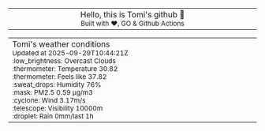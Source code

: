 
<div align="center">
<table>
<tbody>
<td align="center">
<img width="2000" height="0"><br>
Hello, this is Tomi's github 👋<br>
<sup>Built with ❤️, GO & Github Actions</sup><br>
<img width="2000" height="0">
</td>
</tbody>
</table>
</div>
<table>
<tbody>
<td align="left">
<img width="2000" height="0"><br>
Tomi's weather conditions<br>
<sup>Updated at 2025-09-29T10:44:21Z</sup><br>
<sup>:low_brightness: Overcast Clouds</sup><br>
<sup>:thermometer: Temperature 30.82 </sup><br>
<sup>:thermometer: Feels like 37.82</sup><br>
<sup>:sweat_drops: Humidity 76%</sup><br>
<sup>:mask: PM2.5 0.59 μg/m3</sup><br>
<sup>:cyclone: Wind 3.17m/s </sup><br>
<sup>:telescope: Visibility 10000m </sup><br>
<sup>:droplet: Rain 0mm/last 1h </sup><br>
<img width="2000" height="0">
</td>
<td align="left">
<img width="2000" height="0"><br>
<br>
<img width="2000" height="0">
</td>
</tbody>
</table>
</div>
    